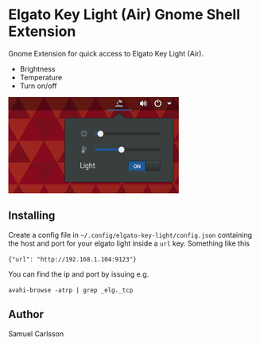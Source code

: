 # Elgato Key Light (Air) Gnome Shell Extension

Gnome Extension for quick access to Elgato Key Light (Air).
* Brightness
* Temperature
* Turn on/off

![Screenshot](screenshot.png)

## Installing
Create a config file in `~/.config/elgato-key-light/config.json` containing the host and port for your elgato light inside a `url` key. Something like this

`{"url": "http://192.168.1.104:9123"}`

You can find the ip and port by issuing e.g.

`avahi-browse -atrp | grep _elg._tcp` 

## Author
Samuel Carlsson
